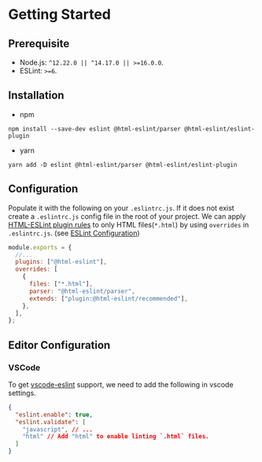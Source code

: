 # Getting Started

## Prerequisite

- Node.js: `^12.22.0 || ^14.17.0 || >=16.0.0`.
- ESLint: `>=6`.

## Installation

- npm

```console,Terminal
npm install --save-dev eslint @html-eslint/parser @html-eslint/eslint-plugin
```

- yarn

```console,Terminal
yarn add -D eslint @html-eslint/parser @html-eslint/eslint-plugin
```

## Configuration

Populate it with the following on your `.eslintrc.js`. If it does not exist create a `.eslintrc.js` config file in the root of your project.
We can apply [HTML-ESLint plugin rules](rules) to only HTML files(`*.html`) by using `overrides` in `.eslintrc.js`. (see [ESLint Configuration](https://eslint.org/docs/user-guide/configuring#configuration-based-on-glob-patterns))

```js,.eslintrc.js
module.exports = {
  //...
  plugins: ["@html-eslint"],
  overrides: [
    {
      files: ["*.html"],
      parser: "@html-eslint/parser",
      extends: ["plugin:@html-eslint/recommended"],
    },
  ],
};
```

## Editor Configuration

### VSCode

To get [vscode-eslint](https://github.com/microsoft/vscode-eslint) support, we need to add the following in vscode settings.

```json,.vscode/settings.json
{
  "eslint.enable": true,
  "eslint.validate": [
    "javascript", // ...
    "html" // Add "html" to enable linting `.html` files.
  ]
}
```
